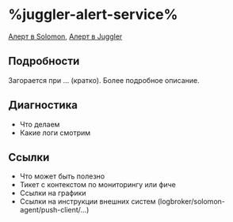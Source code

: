 # %juggler-alert-service%
[Алерт в Solomon](https://solomon.yandex-team.ru/admin/projects/yandexcloud/alerts?text=foo+bar+baz),
[Алерт в Juggler](https://juggler.yandex-team.ru/aggregate_checks/?query=service%3Dfoo-bar-baz)

## Подробности
Загорается при ... (кратко).
Более подробное описание.

## Диагностика
- Что делаем
- Какие логи смотрим

## Ссылки
- Что может быть полезно
- Тикет с контекстом по мониторингу или фиче
- Ссылки на графики
- Ссылки на инструкции внешних систем (logbroker/solomon-agent/push-client/...)
